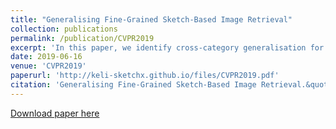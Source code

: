 ```yaml
---
title: "Generalising Fine-Grained Sketch-Based Image Retrieval"
collection: publications
permalink: /publication/CVPR2019
excerpt: 'In this paper, we identify cross-category generalisation for FG-SBIR as a domain generalisation problem, and propose the first solution. Our key contribution is a novel unsupervised learning approach to model a universal manifold of prototypical visual sketch traits.'
date: 2019-06-16
venue: 'CVPR2019'
paperurl: 'http://keli-sketchx.github.io/files/CVPR2019.pdf'
citation: 'Generalising Fine-Grained Sketch-Based Image Retrieval.&quot; <i>CVPR2019</i>.'
---
```

[Download paper here](http://keli-sketchx.github.io/files/CVPR2019.pdf)
